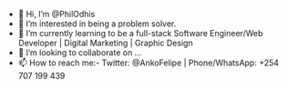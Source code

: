 - 👋 Hi, I’m @PhilOdhis
- 👀 I’m interested in being a problem solver.
- 🌱 I’m currently learning to be a full-stack Software Engineer/Web Developer | Digital Marketing | Graphic Design
- 💞️ I’m looking to collaborate on ...
- 📫 How to reach me:- Twitter: @AnkoFelipe | Phone/WhatsApp: +254 707 199 439

<!---
PhilOdhis/PhilOdhis is a ✨ special ✨ repository because its `README.md` (this file) appears on your GitHub profile.
You can click the Preview link to take a look at your changes.
--->
